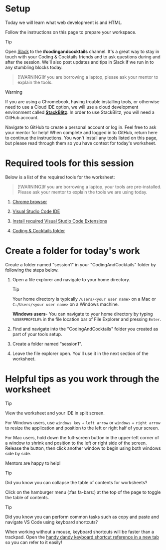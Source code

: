 # Setup

Today we will learn what web development is and HTML.

Follow the instructions on this page to prepare your workspace.

> [!TIP]
> Open [Slack](http://kcwit.slack.com/) to the **#codingandcocktails** channel. It's a great way to stay in touch with your Coding & Cocktails friends and to ask questions during and after the session. We'll also post updates and tips in Slack if we run in to any stumbling blocks today.

> [!WARNING]If you are borrowing a laptop, please ask your mentor to explain the tools.

> [!WARNING]
> If you are using a Chromebook, having trouble installing tools, or otherwise need to use a Cloud IDE option, we will use a cloud development environment called [**StackBlitz**](https://stackblitz.com/). In order to use StackBlitz, you will need a GitHub account.
>
> Navigate to GitHub to create a personal account or log in. Feel free to ask your mentor for help! When complete and logged in to GitHub, return here to continue the instructions. You won't install any tools listed on this page, but please read through them so you have context for today's worksheet.

# Required tools for this session

Below is a list of the required tools for the worksheet:

> [!WARNING]If you are borrowing a laptop, your tools are pre-installed. Please ask your mentor to explain the tools we are using today.

1. [Chrome browser](/tools/browser/ ":target=_blank")

1. [Visual Studio Code IDE](/tools/vscode/ ":target=_blank")

1. [Install required Visual Studio Code Extensions](/tools/vscode/?id=configure ":target=_blank")

1. [Coding & Cocktails folder](/tools/directory/ ":target=_blank")

# Create a folder for today's work

Create a folder named "session1" in your "CodingAndCocktails" folder by following the steps below.

1. Open a file explorer and navigate to your home directory.

   > [!TIP]
   > Your home directory is typically `/users/<your user name>` on a Mac or `C:/Users/<your user name>` on a Windows machine.
   >
   > **Windows users**- You can navigate to your home directory by typing `%USERPROFILE%` in the file location bar of File Explorer and pressing `Enter`.

1. Find and navigate into the "CodingAndCocktails" folder you created as part of your tools setup.

1. Create a folder named "session1".

1. Leave the file explorer open. You'll use it in the next section of the worksheet.

# Helpful tips as you work through the worksheet

> [!TIP]
> View the worksheet and your IDE in split screen.
>
> For Windows users, use `windows key` + `left arrow` or `windows` + `right arrow` to resize the application and position to the left or right half of your screen.
>
> For Mac users, hold down the full-screen button in the upper-left corner of a window to shrink and position to the left or right side of the screen. Release the button, then click another window to begin using both windows side by side.
>
> Mentors are happy to help!

> [!TIP]
> Did you know you can collapse the table of contents for worksheets?
>
> Click on the hamburger menu (:fas fa-bars:) at the top of the page to toggle the table of contents.

> [!TIP]
> Did you know you can perform common tasks such as copy and paste and navigate VS Code using keyboard shortcuts?
>
> When working without a mouse, keyboard shortcuts will be faster than a trackpad. Open the [handy dandy keyboard shortcut reference in a new tab](/html/references/ ":target=_blank") so you can refer to it easily!
